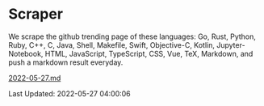 # Scraper

We scrape the github trending page of these languages: Go, Rust, Python, Ruby, C++, C, Java, Shell, Makefile, Swift, Objective-C, Kotlin, Jupyter-Notebook, HTML, JavaScript, TypeScript, CSS, Vue, TeX, Markdown, and push a markdown result everyday.

[2022-05-27.md](https://github.com/yangwenmai/github-trending-backup/blob/master/2022-05-27.md)

Last Updated: 2022-05-27 04:00:06